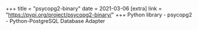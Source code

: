 +++
title = "psycopg2-binary"
date = 2021-03-06
[extra]
link = "https://pypi.org/project/psycopg2-binary/"
+++
Python library - psycopg2 - Python-PostgreSQL Database Adapter

